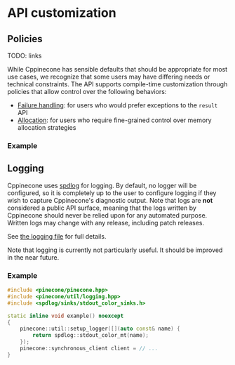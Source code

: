 # API customization

## Policies

TODO: links

While Cppinecone has sensible defaults that should be appropriate for most use cases, we recognize that some users may
have differing needs or technical constraints. The API supports compile-time customization through policies that
allow control over the following behaviors:

* [Failure handling](): for users who would prefer exceptions to the `result` API
* [Allocation](): for users who require fine-grained control over memory allocation strategies

### Example

## Logging

Cppinecone uses [spdlog](https://github.com/gabime/spdlog) for logging. By default, no logger will be configured, so it
is completely up to the user to configure logging if they wish to capture Cppinecone's diagnostic output. Note that logs
are **not** considered a public API surface, meaning that the logs written by Cppinecone should never be relied upon for
any automated purpose. Written logs may change with any release, including patch releases.

See [the logging file](/doxygen/html/logging_8hpp.html) for full details.

Note that logging is currently not particularly useful. It should be improved in the near future.

### Example

```c++
#include <pinecone/pinecone.hpp>
#include <pinecone/util/logging.hpp>
#include <spdlog/sinks/stdout_color_sinks.h>

static inline void example() noexcept
{
    pinecone::util::setup_logger([](auto const& name) {
        return spdlog::stdout_color_mt(name);
    });
    pinecone::synchronous_client client = // ...
}
```